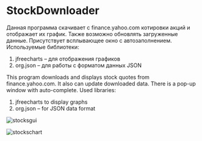 # StockDownloader
Данная программа скачивает с finance.yahoo.com котировки акций и отображает их график. Также возможно обновлять загруженные данные. Присутствует всплывающее окно с автозаполнением. 
Используемые библиотеки:
1) jfreecharts – для отображения графиков
2) org.json – для работы с форматом данных JSON


This program downloads and displays stock quotes from finance.yahoo.com. It also can update downloaded data.
There is a pop-up window with auto-complete. 
Used libraries:
1) jfreecharts to display graphs
2) org.json – for JSON data format

![stocksgui](https://cloud.githubusercontent.com/assets/13558216/10944297/fc3830ae-8331-11e5-92b5-d30793b6348c.JPG)

![stockschart](https://cloud.githubusercontent.com/assets/13558216/10944296/fc310f5e-8331-11e5-9f85-8675409ac883.JPG)
